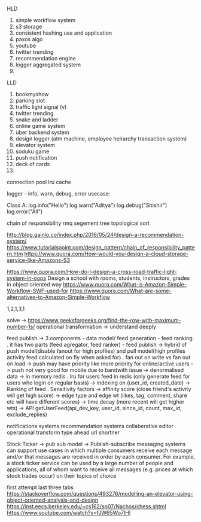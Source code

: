 HLD
1) simple workflow system
2) s3 storage
3) consistent hashing use and application
4) paxos algo
5) youtube
6) twitter trending
7) recommendation engine
8) logger aggregated system
9) 

LLD
1) bookmyshow
2) parking slot
3) traffic light signal (v)
4) twitter trending
5) snake and ladder
6) online game system
7) uber backend system
8) design logger (atm machine, employee heirarchy transaction system)
9) elevator system
10) soduku game
11) push notification
12) deck of cards 
13) 

connection pool 
lru cache

logger - info, warn, debug, error 
usecase: 

Class A:
	log.info("Hello")
	log.warn("Aditya")
	log.debug("Shishir")
	log.error("All")

chain of responsibility
rmq
segement tree
topological sort

http://blog.gainlo.co/index.php/2016/05/24/design-a-recommendation-system/
https://www.tutorialspoint.com/design_pattern/chain_of_responsibility_pattern.htm
https://www.quora.com/How-would-you-design-a-cloud-storage-service-like-Amazons-S3

https://www.quora.com/How-do-I-design-a-cross-road-traffic-light-system-in-oops
Design a school with rooms, students, instructors, grades in object oriented way
https://www.quora.com/What-is-Amazon-Simple-Workflow-SWF-used-for
https://www.quora.com/What-are-some-alternatives-to-Amazon-Simple-Workflow


1,2,1,3,1

solve -> https://www.geeksforgeeks.org/find-the-row-with-maximum-number-1s/
operational transformation -> understand deeply


feed publish 
    -> 3 components
    	- data model/ feed generation
    	- feed ranking . it has two parts (feed agregator, feed ranker)
    	- feed publish
	-> hybrid of push model(disable fanout for high profiles) and pull model(high profiles activity feed calculated on fly when asked for) . fan out on write vs fan out on load
	-> push may have priority like more priority for online/active users
	-> push not very good for mobile due to bandwith issue
	-> denormalised data 
	-> in memory redis . lru for users feed in redis (only generate feed for users who login on regular basis)
	-> indexing on (user_id, created_date)
	-> Ranking of feed . 
		Sensitivity factors 
			-> affinity score (close friend's activity will get high score)
			-> edge type and edge wt (likes, tag, comment, share etc will have different scores)
			-> time decay (more recent will get higher wts)
	-> API
		getUserFeed(api_dev_key, user_id, since_id, count, max_id, exclude_replies)



notifications systems
recommendation systems
collaberative editor  operational transform
type ahead
url shortner

Stock Ticker
	-> pub sub model
	-> Publish-subscribe messaging systems can support use cases in which multiple consumers receive each message and/or that messages are received in order by each consumer. For example, a stock ticker service can be used by a large number of people and applications, all of whom want to receive all messages (e.g. prices at which stock trades occur) on their topics of choice


first attempt last three tabs
https://stackoverflow.com/questions/493276/modelling-an-elevator-using-object-oriented-analysis-and-design
https://inst.eecs.berkeley.edu/~cs162/sp07/Nachos/chess.shtml
https://www.youtube.com/watch?v=fJW65Wo7IHI
